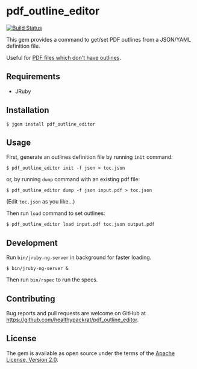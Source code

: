 # pdf\_outline\_editor

[![Build Status](https://travis-ci.org/healthypackrat/pdf_outline_editor.svg?branch=master)](https://travis-ci.org/healthypackrat/pdf_outline_editor)

This gem provides a command to get/set PDF outlines from a JSON/YAML definition file.

Useful for [PDF files which don't have outlines](https://github.com/healthypackrat/pdf-outlines).

## Requirements

- JRuby

## Installation

```
$ jgem install pdf_outline_editor
```

## Usage

First, generate an outlines definition file by running `init` command:

```
$ pdf_outline_editor init -f json > toc.json
```

or, by running `dump` command with an existing pdf file:

```
$ pdf_outline_editor dump -f json input.pdf > toc.json
```

(Edit `toc.json` as you like...)

Then run `load` command to set outlines:

```
$ pdf_outline_editor load input.pdf toc.json output.pdf
```

## Development

Run `bin/jruby-ng-server` in background for faster loading.

```
$ bin/jruby-ng-server &
```

Then run `bin/rspec` to run the specs.

## Contributing

Bug reports and pull requests are welcome on GitHub at <https://github.com/healthypackrat/pdf_outline_editor>.

## License

The gem is available as open source under the terms of the [Apache License, Version 2.0](https://opensource.org/licenses/Apache-2.0).

